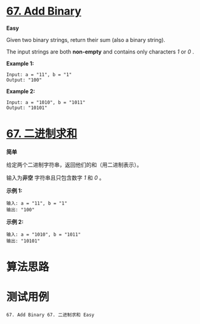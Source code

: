# [67. Add Binary][enTitle]

**Easy**

Given two binary strings, return their sum (also a binary string).

The input strings are both **non-empty**  and contains only characters  *1*  or  *0* .

**Example 1:** 

```
Input: a = "11", b = "1"
Output: "100"
```

**Example 2:** 

```
Input: a = "1010", b = "1011"
Output: "10101"
```
# [67. 二进制求和][cnTitle]

**简单**

给定两个二进制字符串，返回他们的和（用二进制表示）。

输入为**非空** 字符串且只包含数字  *1*  和  *0* 。

**示例 1:** 

```
输入: a = "11", b = "1"
输出: "100"
```

**示例 2:** 

```
输入: a = "1010", b = "1011"
输出: "10101"
```


# 算法思路

# 测试用例
```
67. Add Binary 67. 二进制求和 Easy
```

[enTitle]: https://leetcode.com/problems/add-binary/
[cnTitle]: https://leetcode-cn.com/problems/add-binary/
